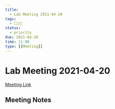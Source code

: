 ```yaml
---
title:
  - Lab Meeting 2021-04-20
tags:
  - ⬜/🧨 
status:
  - priority
due: 2021-04-20
time: 11:00
type: [[Meeting]]
---
```


# Lab Meeting 2021-04-20

[Meeting Link](https://us02web.zoom.us/j/88558401013?pwd=QnBhN0lZSzNIYlcyeU1wOEZRMyt0dz09])

## Meeting Notes
